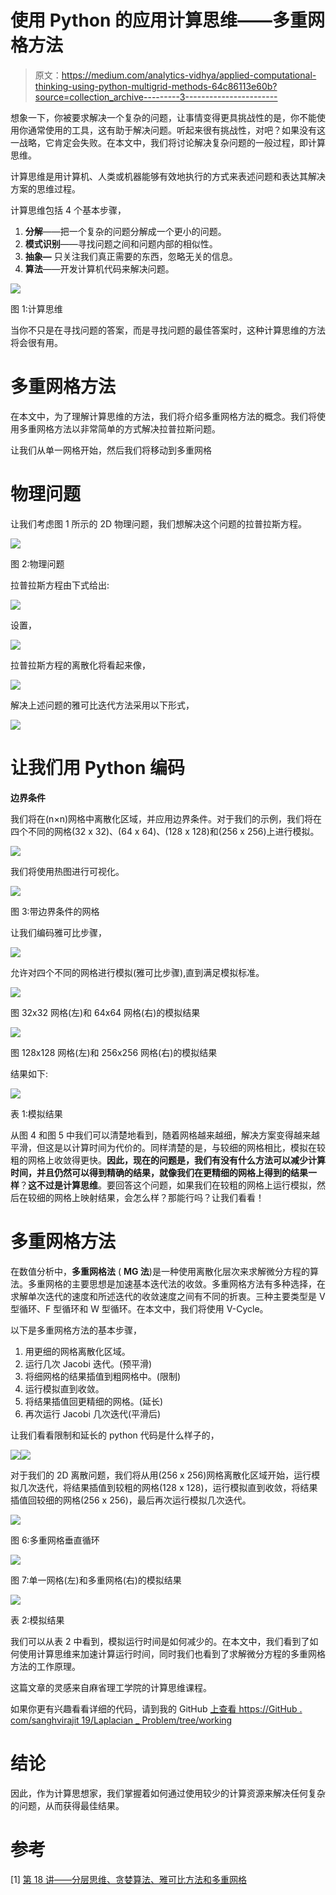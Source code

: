 # 使用 Python 的应用计算思维——多重网格方法

> 原文：<https://medium.com/analytics-vidhya/applied-computational-thinking-using-python-multigrid-methods-64c86113e60b?source=collection_archive---------3----------------------->

想象一下，你被要求解决一个复杂的问题，让事情变得更具挑战性的是，你不能使用你通常使用的工具，这有助于解决问题。听起来很有挑战性，对吧？如果没有这一战略，它肯定会失败。在本文中，我们将讨论解决复杂问题的一般过程，即计算思维。

计算思维是用计算机、人类或机器能够有效地执行的方式来表述问题和表达其解决方案的思维过程。

计算思维包括 4 个基本步骤，

1.  **分解**——把一个复杂的问题分解成一个更小的问题。
2.  **模式识别**——寻找问题之间和问题内部的相似性。
3.  **抽象—** 只关注我们真正需要的东西，忽略无关的信息。
4.  **算法**——开发计算机代码来解决问题。

![](img/cd9f3112d27714e7a42b70fed8a077ec.png)

图 1:计算思维

当你不只是在寻找问题的答案，而是寻找问题的最佳答案时，这种计算思维的方法将会很有用。

# **多重网格方法**

在本文中，为了理解计算思维的方法，我们将介绍多重网格方法的概念。我们将使用多重网格方法以非常简单的方式解决拉普拉斯问题。

让我们从单一网格开始，然后我们将移动到多重网格

# **物理问题**

让我们考虑图 1 所示的 2D 物理问题，我们想解决这个问题的拉普拉斯方程。

![](img/09b6a2b83fb495971ca767516ce4a25a.png)

图 2:物理问题

拉普拉斯方程由下式给出:

![](img/c3a234db1c3b90a195649a87bc2dc391.png)

设置，

![](img/89e7e44fda77c99797a905e995a28eeb.png)

拉普拉斯方程的离散化将看起来像，

![](img/d5f778f0c9c75988c8851f20a72f6c9b.png)

解决上述问题的雅可比迭代方法采用以下形式，

![](img/501386e521583f4dc7e793759e152a9a.png)

# **让我们用 Python 编码**

**边界条件**

我们将在(n×n)网格中离散化区域，并应用边界条件。对于我们的示例，我们将在四个不同的网格(32 x 32)、(64 x 64)、(128 x 128)和(256 x 256)上进行模拟。

![](img/9be1c5c19d0254deece2933a0bb01517.png)

我们将使用热图进行可视化。

![](img/13d2f4e712ce51b3928256c432da03b9.png)

图 3:带边界条件的网格

让我们编码雅可比步骤，

![](img/36a4be7975cded8be571dbf6472f6230.png)

允许对四个不同的网格进行模拟(雅可比步骤),直到满足模拟标准。

![](img/9eb6dd6298b69365cf74c7b3164239ca.png)

图 32x32 网格(左)和 64x64 网格(右)的模拟结果

![](img/5cea33018105220e453e702ce38871a5.png)

图 128x128 网格(左)和 256x256 网格(右)的模拟结果

结果如下:

![](img/c7fba9109b7718eb437f6156e898f8e4.png)

表 1:模拟结果

从图 4 和图 5 中我们可以清楚地看到，随着网格越来越细，解决方案变得越来越平滑，但这是以计算时间为代价的。同样清楚的是，与较细的网格相比，模拟在较粗的网格上收敛得更快。**因此，现在的问题是，我们有没有什么方法可以减少计算时间，并且仍然可以得到精确的结果，就像我们在更精细的网格上得到的结果一样**？**这不过是计算思维**。要回答这个问题，如果我们在较粗的网格上运行模拟，然后在较细的网格上映射结果，会怎么样？那能行吗？让我们看看！

# **多重网格方法**

在数值分析中，**多重网格法** ( **MG 法**)是一种使用离散化层次来求解微分方程的算法。多重网格的主要思想是加速基本迭代法的收敛。多重网格方法有多种选择，在求解单次迭代的速度和所述迭代的收敛速度之间有不同的折衷。三种主要类型是 V 型循环、F 型循环和 W 型循环。在本文中，我们将使用 V-Cycle。

以下是多重网格方法的基本步骤，

1.  用更细的网格离散化区域。
2.  运行几次 Jacobi 迭代。(预平滑)
3.  将细网格的结果插值到粗网格中。(限制)
4.  运行模拟直到收敛。
5.  将结果插值回更精细的网格。(延长)
6.  再次运行 Jacobi 几次迭代(平滑后)

让我们看看限制和延长的 python 代码是什么样子的，

![](img/29319c14ab4ff14c58cd955d8c362210.png)![](img/15ed04b6836f53d9b7816c09c30b05eb.png)

对于我们的 2D 离散问题，我们将从用(256 x 256)网格离散化区域开始，运行模拟几次迭代，将结果插值到较粗的网格(128 x 128)，运行模拟直到收敛，将结果插值回较细的网格(256 x 256)，最后再次运行模拟几次迭代。

![](img/f7cd6f92f233c915d81ce60d9b264855.png)

图 6:多重网格垂直循环

![](img/8f75345e5027cadd43c6661c1fdb3838.png)

图 7:单一网格(左)和多重网格(右)的模拟结果

![](img/51005198c9c34c699b08da61362de7b0.png)

表 2:模拟结果

我们可以从表 2 中看到，模拟运行时间是如何减少的。在本文中，我们看到了如何使用计算思维来加速计算运行时间，同时我们也看到了求解微分方程的多重网格方法的工作原理。

这篇文章的灵感来自麻省理工学院的计算思维课程。

如果你更有兴趣看看详细的代码，请到我的 GitHub [上查看 https://GitHub . com/sanghvirajit 19/Laplacian _ Problem/tree/working](https://github.com/sanghvirajit19/Laplacian_Problem/tree/working)

# **结论**

因此，作为计算思想家，我们掌握着如何通过使用较少的计算资源来解决任何复杂的问题，从而获得最佳结果。

# **参考**

[1] [第 18 讲——分层思维、贪婪算法、雅可比方法和多重网格](https://computationalthinking.mit.edu/Fall20/lecture18/)